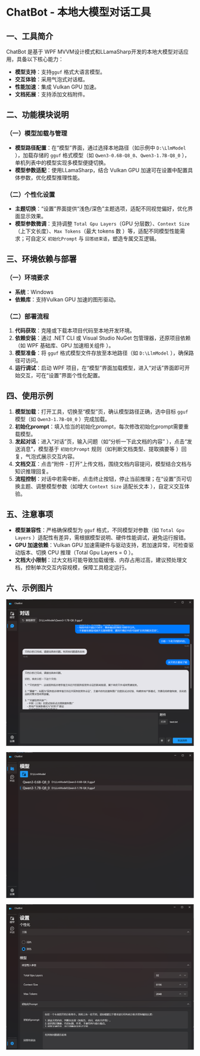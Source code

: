 # ChatBot - 本地大模型对话工具
## 一、工具简介
ChatBot 是基于 WPF MVVM设计模式和LLamaSharp开发的本地大模型对话应用，具备以下核心能力：  
- **模型支持**：支持`gguf` 格式大语言模型。  
- **交互体验**：采用气泡式对话框。  
- **性能加速**：集成 Vulkan GPU 加速。  
- **文档拓展**：支持添加文档附件。    

## 二、功能模块说明
### （一）模型加载与管理  
- **模型路径配置**：在“模型”界面，通过选择本地路径（如示例中 `D:\LlmModel` ），加载存储的 `gguf` 格式模型（如 `Qwen3-0.6B-Q8_0`、`Qwen3-1.7B-Q8_0` ），单机列表中的模型实现多模型便捷切换。  
- **模型参数适配**：使用LLamaSharp，结合 Vulkan GPU 加速可在设置中配置具体参数，优化模型推理性能。 

### （二）个性化设置  
- **主题切换**：“设置”界面提供“浅色/深色”主题选项，适配不同视觉偏好，优化界面显示效果。  
- **模型参数微调**：支持调整 `Total Gpu Layers`（GPU 分层数）、`Context Size`（上下文长度）、`Max Tokens`（最大 tokens 数 ）等，适配不同模型性能需求；可自定义 `初始化Prompt` 与 `回答结束语`，塑造专属交互逻辑。  

## 三、环境依赖与部署
### （一）环境要求  
- **系统**：Windows  
- **依赖库**：支持Vulkan GPU 加速的图形驱动。  

### （二）部署流程  
1. **代码获取**：克隆或下载本项目代码至本地开发环境。  
2. **依赖安装**：通过 .NET CLI 或 Visual Studio  NuGet 包管理器，还原项目依赖（如 WPF 基础库、GPU 加速相关组件 ）。  
3. **模型准备**：将 `gguf` 格式模型文件存放至本地路径（如 `D:\LlmModel` ），确保路径可访问。  
4. **运行调试**：启动 WPF 项目，在“模型”界面加载模型，进入“对话”界面即可开始交互，可在“设置”界面个性化配置。  

## 四、使用示例
1. **模型加载**：打开工具，切换至“模型”页，确认模型路径正确，选中目标 `gguf` 模型（如 `Qwen3-1.7B-Q8_0` ）完成加载。  
1. **初始化prompt**：填入恰当的初始化prompt，每次修改初始化prompt需要重载模型。
2. **发起对话**：进入“对话”页，输入问题（如“分析一下此文档的内容” ），点击“发送消息”，模型基于 `初始化Prompt` 规则（如判断文档类型、提取摘要等 ）回复，气泡式展示交互内容。  
3. **文档交互**：点击“附件 - 打开”上传文档，围绕文档内容提问，模型结合文档与知识推理回复。  
4. **流程控制**：对话中若需中断，点击终止按钮，停止当前推理；在“设置”页可切换主题、调整模型参数（如增大 `Context Size` 适配长文本 ），自定义交互体验。  

## 五、注意事项
- **模型兼容性**：严格确保模型为 `gguf` 格式，不同模型对参数（如 `Total Gpu Layers` ）适配性有差异，需根据模型说明、硬件性能调试，避免运行报错。  
- **GPU 加速依赖**：Vulkan GPU 加速需硬件与驱动支持，若加速异常，可检查驱动版本、切换 CPU 推理（Total Gpu Layers = 0 ）。  
- **文档大小限制**：过大文档可能导致加载缓慢、内存占用过高，建议预处理文档，控制单次交互内容规模，保障工具稳定运行。  

## 六、示例图片

![1](\doc\img\164608.png)

![2](\doc\img\164613.png)

![3](\doc\img\164625.png)